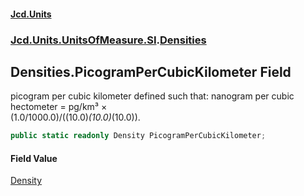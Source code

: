 #### [Jcd.Units](index.md 'index')
### [Jcd.Units.UnitsOfMeasure.SI](Jcd.Units.UnitsOfMeasure.SI.md 'Jcd.Units.UnitsOfMeasure.SI').[Densities](Densities.md 'Jcd.Units.UnitsOfMeasure.SI.Densities')

## Densities.PicogramPerCubicKilometer Field

picogram per cubic kilometer defined such that: nanogram per cubic hectometer = pg/km³ ×  
(1.0/1000.0)/((10.0)*(10.0)*(10.0)).

```csharp
public static readonly Density PicogramPerCubicKilometer;
```

#### Field Value
[Density](Density.md 'Jcd.Units.UnitTypes.Density')